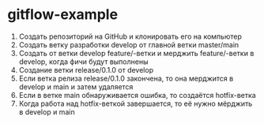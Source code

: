 # gitflow-example

1. Создать репозиторий на GitHub и клонировать его на компьютер
2. Создать ветку разработки develop от главной ветки master/main
3. Создать от ветки develop feature/-ветки и мерджить feature/-ветки в develop, когда фичи будут выполнены
4. Создание ветки release/0.1.0 от develop
5. Если ветка релиза release/0.1.0 закончена, то она мерджится в develop и main и затем удаляется
6. Если в ветке main обнаруживается ошибка, то создаётся hotfix-ветка
7. Когда работа над hotfix-веткой завершается, то её нужно мёрджить в develop и main
